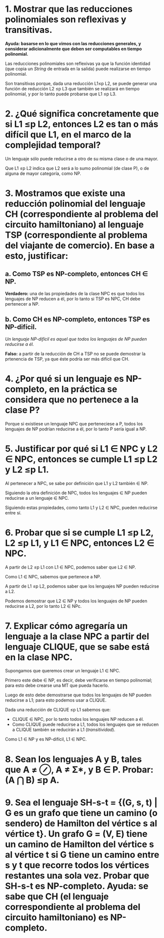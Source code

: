 # 1. Mostrar que las reducciones polinomiales son reflexivas y transitivas. 
**Ayuda: basarse en lo que vimos con las reducciones generales, y considerar adicionalmente que deben ser computables en tiempo polinomial.**

Las reducciones polinomiales son reflexivas ya que la función identidad (que copia un *String* de entrada en la salida) puede realizarse en tiempo polinomial.

Son transitivas porque, dada una reducción L1≤p L2, se puede generar una función de reducción L2 ≤p L3 que también se realizará en tiempo polinomial, y por lo tanto puede probarse que L1 ≤p L3.

# 2. ¿Qué significa concretamente que si L1 ≤p L2, entonces L2 es tan o más difícil que L1, en el marco de la complejidad temporal?

Un lenguaje sólo puede reducirse a otro de su misma clase o de una mayor.

Que L1 ≤p L2 indica que L2 será a lo sumo polinomial (de clase P), o de alguna de mayor categoría, como NP.

# 3. Mostramos que existe una reducción polinomial del lenguaje CH (correspondiente al problema del circuito hamiltoniano) al lenguaje TSP (correspondiente al problema del viajante de comercio). En base a esto, justificar:
## a. Como TSP es NP-completo, entonces CH ∈ NP.

**Verdadero:** una de las propiedades de la clase NPC es que todos los lenguajes de NP reducen a él, por lo tanto si TSP es NPC, CH debe pertenecer a NP.

## b. Como CH es NP-completo, entonces TSP es NP-difícil.

*Un lenguaje NP-difícil es aquel que todos los lenguajes de NP pueden reducirse a él.*

**Falso:** a partir de la reducción de CH a TSP no se puede demostrar la prtenencia de TSP, ya que éste podría ser más difícil que CH.

# 4. ¿Por qué si un lenguaje es NP-completo, en la práctica se considera que no pertenece a la clase P?

Porque si existiese un lenguaje NPC que perteneciese a P, todos los lenguajes de NP podrían reducirse a él, por lo tanto P sería igual a NP.

# 5. Justificar por qué si L1 ∈ NPC y L2 ∈ NPC, entonces se cumple L1 ≤p L2 y L2 ≤p L1.

Al pertenecer a NPC, se sabe por definición que L1 y L2 también ∈ NP.

Siguiendo la otra definición de NPC, todos los lenguajes ∈ NP pueden reducirse a un lenguaje ∈ NPC.

Siguiendo estas propiedades, como tanto L1 y L2 ∈ NPC, pueden reducirse entre sí.

# 6. Probar que si se cumple L1 ≤p L2, L2 ≤p L1, y L1 ∈ NPC, entonces L2 ∈ NPC.

A partir de L2 ≤p L1 con L1 ∈ NPC, podemos saber que L2 ∈ NP.

Como L1 ∈ NPC, sabemos que pertenece a NP.

A partir de L1 ≤p L2, podemos saber que los lenguajes NP pueden reducirse a L2.

Podemos demostrar que L2 ∈ NP y todos los lenguajes de NP pueden reducirse a L2, por lo tanto L2 ∈ NPc.

# 7. Explicar cómo agregaría un lenguaje a la clase NPC a partir del lenguaje CLIQUE, que se sabe está en la clase NPC.

Supongamos que queremos crear un lenguaje L1 ∈ NPC.

Primero este debe ∈ NP, es decir, debe verificarse en tiempo polinomial; para esto debe crearse una MT que pueda hacerlo.

Luego de esto debe demostrarse que todos los lenguajes de NP pueden reducirse a L1; para esto podemos usar a CLIQUE.

Dada una reducción de CLIQUE ≤p L1 sabemos que:
* CLIQUE ∈ NPC, por lo tanto todos los lenguajes NP reducen a él.
* Como CLIQUE puede reducirse a L1, todos los lenguajes que se reducen a CLIQUE también se reducirán a L1 (*transitividad*).

Como L1 ∈ NP y es NP-difícil, L1 ∈ NPC.

# 8. Sean los lenguajes A y B, tales que A ≠ ⊘, A ≠ Ʃ*, y B ∈ P. Probar: (A ⋂ B) ≤p A.

# 9. Sea el lenguaje SH-s-t = {(G, s, t) | G es un grafo que tiene un camino (o sendero) de Hamilton del vértice s al vértice t}. Un grafo G = (V, E) tiene un camino de Hamilton del vértice s al vértice t si G tiene un camino entre s y t que recorre todos los vértices restantes una sola vez. Probar que SH-s-t es NP-completo. **Ayuda: se sabe que CH (el lenguaje correspondiente al problema del circuito hamiltoniano) es NP-completo.**